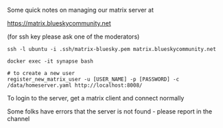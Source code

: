 Some quick notes on managing our matrix server at

https://matrix.blueskycommunity.net

(for ssh key please ask one of the moderators)

```
ssh -l ubuntu -i .ssh/matrix-bluesky.pem matrix.blueskycommunity.net

docker exec -it synapse bash

# to create a new user
register_new_matrix_user -u [USER_NAME] -p [PASSWORD] -c /data/homeserver.yaml http://localhost:8008/

```

To login to the server, get a matrix client and connect normally

Some folks have errors that the server is not found - please report in the channel
